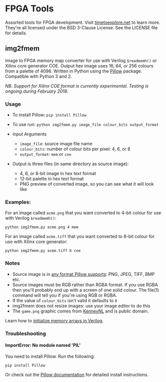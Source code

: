 # FPGA Tools
Assorted tools for FPGA development. Visit [timetoexplore.net](http://timetoexplore.net) to learn more.
They're all licensed under the BSD 3-Clause License. See the LICENSE file for details.

## img2fmem
Image to FPGA memory map converter for use with Verilog `$readmemh()` or Xilinx core generator COE.
Output hex image uses 16, 64, or 256 colours from a palette of 4096.
Written in Python using the [Pillow](https://pillow.readthedocs.io) package. Compatible with Python 3 and 2.

_NB. Support for Xilinx COE format is currently experimental. Testing is ongoing during February 2018._

### Usage
* To install Pillow: `pip install Pillow`
* To use run: `python img2fmem.py image_file colour_bits output_format`

* Input Arguments
	- `image_file`: source image file name
	- `colour_bits`: number of colour bits per pixel: 4, 6, or 8
	- `output_format`: `mem` or `coe`
* Output is three files (in same directory as source image):
	- 4, 6, or 8-bit image in hex text format
	- 12-bit palette in hex text format
	- PNG preview of converted image, so you can see what it will look like

### Examples:
For an image called `acme.png` that you want converted to 4-bit colour for use with Verilog `$readmemh()`:

	python img2fmem.py acme.png 4 mem

For an image called `acme.tiff` that you want converted to 8-bit colour for use with Xilinx core generator:

	python img2fmem.py acme.tiff 6 coe

### Notes
* Source image is in [any format Pillow supports](http://pillow.readthedocs.io/en/latest/handbook/image-file-formats.html): PNG, JPEG, TIFF, BMP etc.
* Source images must be RGB rather than RGBA format. If you use RGBA then you'll probably end up with a screen of one solid colour. The file(1) command will tell you if you're using RGB or RGBA.
* If the value of `colour_bits` isn't valid it defaults to `8`
* img2fmem does not resize images: use your image editor to do this
* The `game.png` graphic comes from [KenneyNL](https://opengameart.org/content/space-shooter-redux) and is public domain.

Learn how to [initialize memory arrays in Verilog](https://timetoexplore.net/blog/initialize-memory-in-verilog).

### Troubleshooting

#### ImportError: No module named 'PIL'
You need to install Pillow. Run the following:

	pip install Pillow

Or check out the [Pillow documentation](https://pillow.readthedocs.io) for detailed install instructions.
